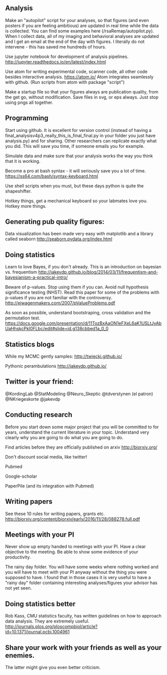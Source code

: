
## Analysis 
Make an "autopilot" script for your analyses, so that figures (and even posters if you are feeling ambitious) are updated in real time while the data is collected. You can find some examples here (/rsaRemap/autopilot.py). When I collect data, all of my imaging and behavioral analyses are updated and I get an email at the end of the day with figures. I literally do not intervene - this has saved me hundreds of hours. 

Use jupyter notebook for development of analysis pipelines.
http://jupyter.readthedocs.io/en/latest/index.html

Use atom for writing experimental code, scanner code, all other code besides interactive analysis. 
https://atom.io/
Atom integrates seamlessly with github.
(Run scripts from atom with package "script")

Make a startup file so that your figures always are publication quality, from the get go, without modification. Save files in svg, or eps always. Just stop using pngs all together. 

##  Programming 
Start using github. It is excellent for version control (instead of having a final_analysisv4p3_really_this_is_final_final.py in your folder you just have analysis.py) and for sharing. Other researchers can replicate exactly what you did. This will save you time, if someone emails you for example. 

Simulate data and make sure that your analysis works the way you think that it is working. 

Become a pro at bash syntax - it will seriously save you a lot of time. 
https://ss64.com/bash/syntax-keyboard.html

Use shell scripts when you must, but these days python is quite the shapeshifter. 

Hotkey things, get a mechanical keyboard so your labmates love you. Hotkey more things. 

##  Generating pub quality figures:
Data visualization has been made very easy with matplotlib and a library called seaborn http://seaborn.pydata.org/index.html

##  Doing statistics
Learn to love Bayes, if you don't already. 
This is an introduction on bayesian vs. frequentism
http://jakevdp.github.io/blog/2014/03/11/frequentism-and-bayesianism-a-practical-intro/

Beware of p-values. Stop using them if you can. Avoid null hypothesis significance testing (NHST). Read this paper for some of the problems with p-values if you are not familiar with the controversy.
http://ejwagenmakers.com/2007/pValueProblems.pdf

As soon as possible, understand bootstraping, cross validation and the permutation test. 
https://docs.google.com/presentation/d/11TozBxAaON1eFXeL6aK1USLtJyAbUaHhskcPkI0FLbc/edit#slide=id.g138cbbed1a_0_0 

##  Statistics blogs
While my MCMC gently samples:
http://twiecki.github.io/

Pythonic perambulations
http://jakevdp.github.io/


##  Twitter is your friend:
@KordingLab
@StatModeling
@Neuro_Skeptic 
@tdverstynen (el patron)
@NKriegeskorte
@jakevdp

##  Conducting research
Before you start down some major project that you will be committed to for years, understand the current literature in your topic. Understand very clearly why you are going to do what you are going to do. 

Find articles before they are officially published on arxiv
http://biorxiv.org/

Don't discount social media, like twitter!

Pubmed

Google-scholar

PaperPile (and its integration with Pubmed)


##  Writing papers
See these 10 rules for writing papers, grants etc. 
http://biorxiv.org/content/biorxiv/early/2016/11/28/088278.full.pdf

##  Meetings with your PI
Never show up empty handed to meetings with your PI.
Have a clear objective to the meeting.
Be able to show some evidence of your productivity. 

The rainy day folder. You will have some weeks where nothing worked and you will have to meet with your PI anyway without the thing you were supposed to have. I found that in those cases it is very useful to have a "rainy day" folder containing interesting analyses/figures your advisor has not yet seen. 


##  Doing statistics better
Rob Kass, CMU statistics faculty, has written guidelines on how to approach data analysis. They are extremely useful. 
http://journals.plos.org/ploscompbiol/article?id=10.1371/journal.pcbi.1004961

##  Share your work with your friends as well as your enemies. 
The latter might give you even better criticism.



